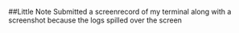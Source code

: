 
##Little Note
Submitted a screenrecord of my terminal along with a screenshot because the logs spilled over the screen





